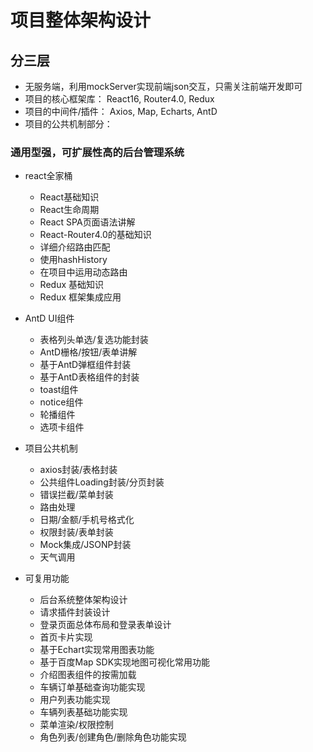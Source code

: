# 项目整体架构设计

## 分三层

- 无服务端，利用mockServer实现前端json交互，只需关注前端开发即可
- 项目的核心框架库： React16, Router4.0, Redux
- 项目的中间件/插件： Axios, Map, Echarts, AntD
- 项目的公共机制部分： 

### 通用型强，可扩展性高的后台管理系统
- react全家桶
  - React基础知识
  - React生命周期
  - React SPA页面语法讲解
  - React-Router4.0的基础知识
  - 详细介绍路由匹配
  - 使用hashHistory
  - 在项目中运用动态路由
  - Redux 基础知识
  - Redux 框架集成应用
- AntD UI组件 
  - 表格列头单选/复选功能封装
  - AntD栅格/按钮/表单讲解
  - 基于AntD弹框组件封装
  - 基于AntD表格组件的封装
  - toast组件
  - notice组件
  - 轮播组件
  - 选项卡组件
- 项目公共机制
  - axios封装/表格封装
  - 公共组件Loading封装/分页封装
  - 错误拦截/菜单封装
  - 路由处理
  - 日期/金额/手机号格式化
  - 权限封装/表单封装
  - Mock集成/JSONP封装
  - 天气调用

- 可复用功能
  - 后台系统整体架构设计
  - 请求插件封装设计
  - 登录页面总体布局和登录表单设计
  - 首页卡片实现
  - 基于Echart实现常用图表功能
  - 基于百度Map SDK实现地图可视化常用功能
  - 介绍图表组件的按需加载
  - 车辆订单基础查询功能实现
  - 用户列表功能实现
  - 车辆列表基础功能实现
  - 菜单渲染/权限控制
  - 角色列表/创建角色/删除角色功能实现